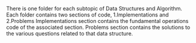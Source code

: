 There is one folder for each subtopic of Data Structures and Algorithm. Each folder contains two sections of code, 1.Implementations and 2.Problems 
Implementations section contains the fundamental operations code of the associated section. Problems section contains the solutions to the various questions related to that  data structure. 


